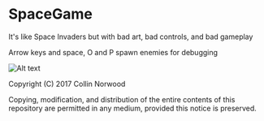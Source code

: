 # SpaceGame
It's like Space Invaders but with bad art, bad controls, and bad gameplay

Arrow keys and space, O and P spawn enemies for debugging

![Alt text](http://i.imgur.com/tHTIh22.png "A screenshot")


Copyright (C) 2017 Collin Norwood

Copying, modification, and distribution of the entire contents of this repository are permitted in any medium, provided this notice is preserved.
